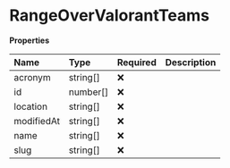 # RangeOverValorantTeams

**Properties**

| Name       | Type     | Required | Description |
| :--------- | :------- | :------- | :---------- |
| acronym    | string[] | ❌       |             |
| id         | number[] | ❌       |             |
| location   | string[] | ❌       |             |
| modifiedAt | string[] | ❌       |             |
| name       | string[] | ❌       |             |
| slug       | string[] | ❌       |             |
